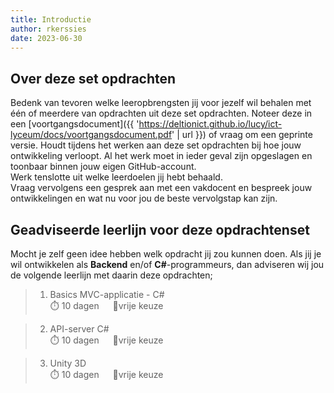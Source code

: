 ```yaml
---
title: Introductie
author: rkerssies
date: 2023-06-30
---
```


## Over deze set opdrachten
Bedenk van tevoren welke leeropbrengsten jij voor jezelf wil behalen met één of meerdere van opdrachten 
uit deze set opdrachten. Noteer deze in een [voortgangsdocument]({{ 'https://deltionict.github.io/lucy/ict-lyceum/docs/voortgangsdocument.pdf' | url }})
of vraag om een geprinte versie. Houdt tijdens het werken aan deze set opdrachten bij hoe jouw ontwikkeling verloopt.
Al het werk moet in ieder geval zijn opgeslagen en toonbaar binnen jouw eigen GitHub-account.   
Werk tenslotte uit welke leerdoelen jij hebt behaald. <br>
Vraag vervolgens een gesprek aan met een vakdocent en bespreek jouw ontwikkelingen en wat nu voor jou de beste vervolgstap kan zijn.


## Geadviseerde leerlijn voor deze opdrachtenset
Mocht je zelf geen idee hebben welk opdracht jij zou kunnen doen. 
Als jij je wil ontwikkelen als **Backend** en/of **C#**-programmeurs, dan adviseren wij jou de 
volgende leerlijn met daarin deze opdrachten;

> 1. Basics MVC-applicatie - C#<br>
> ⏱️ 10 dagen &emsp; 🪽vrije keuze

> 2. API-server C#<br>
> ⏱️ 10 dagen &emsp;  🪽vrije keuze

> 3. Unity 3D<br>
> ⏱️ 10 dagen &emsp; 🪽vrije keuze



